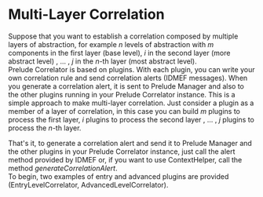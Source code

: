 # Multi-Layer Correlation

Suppose that you want to establish a correlation composed by multiple layers of abstraction, for example <i>n</i> levels of abstraction with <i>m</i> components in the first layer (base level), <i>i</i> in the second layer (more abstract level) , ... , <i>j</i> in the <i>n</i>-th layer (most abstract level).  
Prelude Correlator is based on plugins. With each plugin, you can write your own correlation rule and send correlation alerts (IDMEF messages).  When you generate a correlation alert, it is sent to Prelude Manager and also to the other plugins running in your Prelude Correlator instance.  This is a simple approach to make multi-layer correlation. Just consider a plugin as a member of a layer of correlation, in this case you can build <i>m</i> plugins to process the first layer, <i>i</i> plugins to process the second layer , ... , <i>j</i> plugins to process the <i>n</i>-th layer.  

That's it, to generate a correlation alert and send it to Prelude Manager and the other plugins in your Prelude Correlator instance, just call the alert method provided by IDMEF or, if you want to use ContextHelper, call the method <i>generateCorrelationAlert</i>.  
To begin, two examples of entry and advanced plugins are provided (EntryLevelCorrelator, AdvancedLevelCorrelator).
